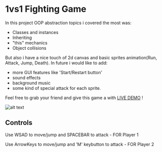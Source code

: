 # 1vs1 Fighting Game

In this project OOP abstraction topics i covered the most was:
+ Classes and instances
+ Inheriting
+ "this" mechanics
+ Object collisions

But also i have a nice touch of 2d canvas and basic sprites animation(Run, Attack, Jump, Death).
In future i would like to add: 
+ more GUI features like 'Start/Restart button' 
+ sound effects
+ background music
+ some kind of special attack for each sprite.

Feel free to grab your friend and give this game a with [LIVE DEMO](https://cymmgithub.github.io/1vs1---fighting-game/) !


![alt text](https://s8.gifyu.com/images/ezgif.com-gif-maker5285648ab0cb7dfd.gif)
## Controls
Use WSAD to move/jump and SPACEBAR to attack  - FOR Player 1

Use ArrowKeys to move/jump and 'M' keybutton to attack - FOR Player 2
